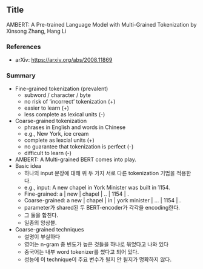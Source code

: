 ## Title
AMBERT: A Pre-trained Language Model with Multi-Grained Tokenization by Xinsong Zhang, Hang Li

### References
- arXiv: https://arxiv.org/abs/2008.11869

### Summary
- Fine-grained tokenization (prevalent)
  - subword / character / byte
  - no risk of ‘incorrect’ tokenization (+)
  - easier to learn (+)
  - less complete as lexical units (-)
- Coarse-grained tokenization
  - phrases in English and words in Chinese
  - e.g., New York, ice cream
  - complete as lexcial units (+)
  - no guarantee that tokenization is perfect (-)
  - difficult to learn (-)
- AMBERT: A Multi-grained BERT comes into play.
- Basic idea
  - 하나의 input 문장에 대해 위 두 가지 서로 다른 tokenization 기법을 적용한다.
  - e.g., input: A new chapel in York Minister was built in 1154.
  - Fine-grained: a | new | chapel | .. | 1154 | .
  - Coarse-grained: a new | chapel | in | york minister | ... | 1154 | .
  - parameter가 shared된 두 BERT-encoder가 각각을 encoding한다.
  - 그 둘을 합친다.
  - 일종의 앙상블.
- Coarse-grained techniques
  - 설명이 부실하다
  - 영어는 n-gram 중 빈도가 높은 것들을 하나로 묶었다고 나와 있다
  - 중국어는 내부 word tokenizer를 썼다고 되어 있다.
  - 성능에 이 technique이 주요 변수가 될지 안 될지가 명확하지 않다.
